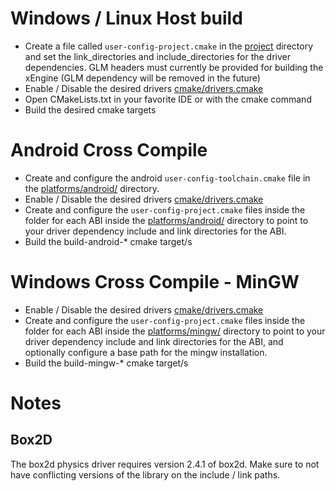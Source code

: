 # Windows / Linux Host build

- Create a file called <code>user-config-project.cmake</code> in the [project](/) directory and
  set the link_directories and include_directories for the driver dependencies. GLM headers must currently be provided for building the xEngine (GLM dependency will be
  removed in the future)
- Enable / Disable the desired drivers [cmake/drivers.cmake](cmake/drivers.cmake)
- Open CMakeLists.txt in your favorite IDE or with the cmake command
- Build the desired cmake targets

# Android Cross Compile

- Create and configure the android <code>user-config-toolchain.cmake</code> file in the [platforms/android/](platforms/android) directory.
- Enable / Disable the desired drivers [cmake/drivers.cmake](cmake/drivers.cmake)
- Create and configure the <code>user-config-project.cmake</code> files inside the folder for each ABI inside the [platforms/android/](platforms/android) directory to point to your driver dependency include and link directories for the ABI.
- Build the build-android-* cmake target/s

# Windows Cross Compile - MinGW

- Enable / Disable the desired drivers [cmake/drivers.cmake](cmake/drivers.cmake)
- Create and configure the <code>user-config-project.cmake</code> files inside the folder for each ABI inside the [platforms/mingw/](platforms/mingw) directory to point to your driver dependency include and link directories for the ABI, and optionally configure a base path for the mingw installation.
- Build the build-mingw-* cmake target/s

# Notes

## Box2D

The box2d physics driver requires version 2.4.1 of box2d. Make sure to not have conflicting versions of the library on
the include / link paths.
